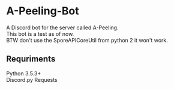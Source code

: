 # A-Peeling-Bot
A Discord bot for the server called A-Peeling.\
This bot is a test as of now.\
BTW don't use the SporeAPICoreUtil from python 2 it won't work.
## Requriments
Python 3.5.3+\
Discord.py
Requests
